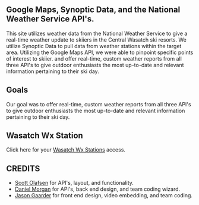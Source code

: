 <p align="center">
<!-- <img align="center" src="/assets/img/GREENLIGHT.PNG" width="100%"/> -->
</p>

## Google Maps, Synoptic Data, and the National Weather Service API's.
This site utilizes weather data from the National Weather Service to give a real-time weather update to skiiers in the Central Wasatch ski resorts. We utilize Synoptic Data to pull data from weather stations within the target area. Utilizing the Google Maps API, we were able to pinpoint specific points of interest to skiier.  and offer real-time, custom weather reports from all three API's to give outdoor enthusiasts the most up-to-date and relevant information pertaining to their ski day.

## Goals
Our goal was to offer real-time, custom weather reports from all three API's to give outdoor enthusiasts the most up-to-date and relevant information pertaining to their ski day.

## Wasatch Wx Station
Click here for your [Wasatch Wx Stations](https://github.com/jpgaarder/API_Project) access.

## CREDITS

 - [Scott Olafsen](https://github.com/scotolafsen) for API's, layout, and functionality. 
 - [Daniel Morgan](https://github.com/danielut4) for API's, back end design, and team coding wizard. 
 - [Jason Gaarder](https://github.com/jpgaarder) for front end design, video embedding, and team coding.
